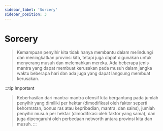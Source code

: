 ```yaml
---
sidebar_label: 'Sorcery'
sidebar_position: 3
---
```


# Sorcery

>Kemampuan penyihir kita tidak hanya membantu dalam melindungi dan meningkatkan provinsi kita, tetapi juga dapat digunakan untuk menyerang musuh dan melemahkan mereka. Ada beberapa jenis mantra yang dapat membuat kerusakan pada musuh dalam jangka waktu beberapa hari dan ada juga yang dapat langsung membuat kerusakan.

:::tip Important
>Keberhasilan dari mantra-mantra ofensif kita bergantung pada jumlah penyihir yang dimiliki per hektar (dimodifikasi oleh faktor seperti kehormatan, bonus ras atau kepribadian, mantra, dan sains), jumlah penyihir musuh per hektar (dimodifikasi oleh faktor yang sama), dan juga dipengaruhi oleh perbedaan networth antara provinsi kita dan musuh.
:::


